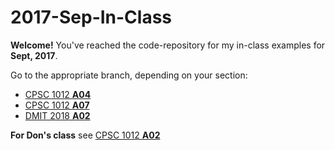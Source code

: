 # 2017-Sep-In-Class

**Welcome!** You've reached the code-repository for my in-class examples for **Sept, 2017**.

Go to the appropriate branch, depending on your section:

- [CPSC 1012 **A04**](https://github.com/dgilleland/2017-Sep-In-Class/tree/CPSC-1012-A04)
- [CPSC 1012 **A07**](https://github.com/dgilleland/2017-Sep-In-Class/tree/CPSC-1012-A07)
- [DMIT 2018 **A02**](https://github.com/dgilleland/2017-Sep-In-Class/tree/DMIT-2018-A02)

**For Don's class** see [CPSC 1012 **A02**](https://github.com/dgilleland/2017-Sep-In-Class/tree/CPSC-1012-A03-Sub)

